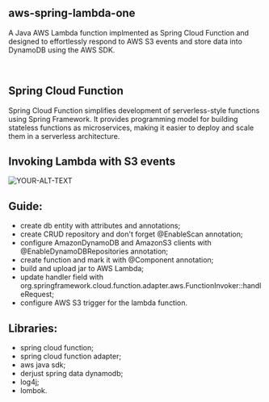 ## aws-spring-lambda-one
A Java AWS Lambda function implmented as Spring Cloud Function and designed to effortlessly respond to AWS S3 events and store data into DynamoDB using the AWS SDK.

<br/>

## Spring Cloud Function
Spring Cloud Function simplifies development of serverless-style functions using Spring Framework. 
It provides programming model for building stateless functions as microservices, making it easier to deploy and scale them in a serverless architecture.

## Invoking Lambda with S3 events
<picture>
 <source media="(prefers-color-scheme: dark)" srcset="https://docs.aws.amazon.com/images/lambda/latest/dg/images/services-s3-example/s3_tut_config.png">
 <img alt="YOUR-ALT-TEXT" src="https://docs.aws.amazon.com/images/lambda/latest/dg/images/services-s3-example/s3_tut_config.png">
</picture>

## Guide:
- create db entity with attributes and annotations;
- create CRUD repository and don't forget @EnableScan annotation;
- configure AmazonDynamoDB and AmazonS3 clients with @EnableDynamoDBRepositories annotation;
- create function and mark it with @Component annotation;
- build and upload jar to AWS Lambda;
- update handler field with org.springframework.cloud.function.adapter.aws.FunctionInvoker::handleRequest;
- configure AWS S3 trigger for the lambda function.

## Libraries:
- spring cloud function;
- spring cloud function adapter;
- aws java sdk;
- derjust spring data dynamodb;
- log4j;
- lombok.
